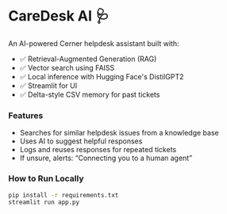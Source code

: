# CareDesk AI 🩺

An AI-powered Cerner helpdesk assistant built with:
- ✅ Retrieval-Augmented Generation (RAG)
- ✅ Vector search using FAISS
- ✅ Local inference with Hugging Face's DistilGPT2
- ✅ Streamlit for UI
- ✅ Delta-style CSV memory for past tickets

### Features
- Searches for similar helpdesk issues from a knowledge base
- Uses AI to suggest helpful responses
- Logs and reuses responses for repeated tickets
- If unsure, alerts: “Connecting you to a human agent”

### How to Run Locally
```bash
pip install -r requirements.txt
streamlit run app.py
